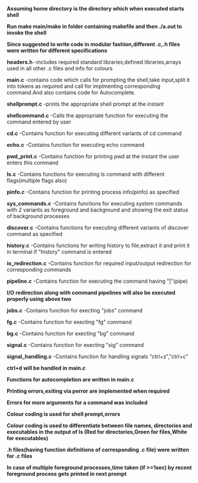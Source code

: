 **Assuming home directory is the directory which when executed starts shell**

**Run make main/make in folder containing makefile and then ./a.out to invoke the shell**

**Since suggested to write code in modular fashion,different .c,.h files were written for different specifications**

**headers.h**
  -includes required standard libraries,defined libraries,arrays used in all other .c files and info     for colours

**main.c**
  -contains code which calls for prompting the shell,take input,split it into tokens as required and call for implmenting corresponding command.And also contains code for Autocomplete.

**shellprompt.c**
  -prints the appropriate shell prompt at the instant

**shellcommand.c**
  -Calls the appropriate function for executing the command entered by user

**cd.c**
  -Contains function for executing different variants of cd command

**echo.c**
  -Contains function for executing echo command

**pwd_print.c**
  -Contains function for printing pwd at the instant the user enters this command

**ls.c**
   -Contains functions for executing ls command with different flags(multiple flags also)

**pinfo.c**
  -Contains function for printing process info(pinfo) as specified 

**sys_commands.c**
  -Contains functions for executing system commands with 2 variants as foreground and background and showing the exit status of background processes

**discover.c**
  -Contains functions for executing different variants of discover command as specified

**history.c**
  -Contains functions for writing history to file,extract it and print it in terminal if "history" command is entered

**io_redirection.c**
  -Contains function for required input/output redirection for corresponding commands

**pipeline.c**
  -Contains function for executing the command having "|"(pipe)

**I/O redirection along with command pipelines will also be executed properly using above two**

**jobs.c**
  -Contains function for execting "jobs" command

**fg.c**
  -Contains function for execting "fg" command

**bg.c**
  -Contains function for execting "bg" command

**signal.c**
  -Contains function for execting "sig" command

**signal_handling.c**
  -Contains function for handling signals "ctrl+z","ctrl+c"

**ctrl+d will be handled in main.c**

**Functions for autocompletion are written in main.c**

**Printing errors,exiting via perror are implemented when required**

**Errors for more arguments for a command was included**

**Colour coding is used for shell prompt,errors**

**Colour coding is used to differentiate between file names, directories and executables in the output of ls (Red for directories,Green for files,White for executables)**

**.h files(having function definitions of corresponding .c file) were written for .c files**

**In case of multiple foreground processes,time taken (if >=1sec) by recent foreground process gets printed in next prompt**
